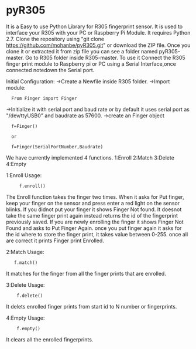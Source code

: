 # pyR305
It is a Easy to use Python Library for R305 fingerprint sensor.
It is used to interface your R305 with your PC or Raspberry Pi Module.
It requires Python 2.7.
Clone the repository using "git clone https://github.com/mohanbe/pyR305.git" or download the ZIP file.
Once you clone it or extracted it from zip file you can see a folder named pyR305-master.
Go to R305 folder inside R305-master.
To use it Connect the R305 finger print module to Raspberry pi or PC using a Serial Interface,once connected notedown the Serial port.


Initial Configuration:
   ->Create a Newfile inside R305 folder.
   ->Import module:
	
      From Finger import Finger
      
   ->Initialize it with serial port and baud rate or by default it uses serial port as "/dev/ttyUSB0" and baudrate as 57600.
   ->create an Finger object
	
      f=Finger()
		
      or
		
      f=Finger(SerialPortNumber,Baudrate)

We have currently implemented 4 functions.
1:Enroll
2:Match
3:Delete
4:Empty


1:Enroll
    Usage:
    
         f.enroll()
	 
The Enroll function takes the finger two times.
When it asks for Put finger, keep your finger on the sensor and press enter a red light on the sensor blinks.
If you didnot put your finger it shows Finger Not found.
It doesnot take the same finger print again instead returns the id of the fingerprint previously saved.
If you are newly enrolling the finger it shows Finger Not Found and asks to Put Finger Again.
once you put finger again it asks for the id where to store the finger print, it takes value between 0-255.
once all are correct it prints Finger print Enrolled.


2:Match
   Usage:
   
       f.match()
   
It matches for the finger from all the finger prints that are enrolled.

3:Delete
     Usage:
       
        f.delete()
       
It delets enrolled finger prints from start id to N number or fingerprints.

4:Empty
     Usage:
        
	    f.empty()
	
It clears all the enrolled fingerprints.

